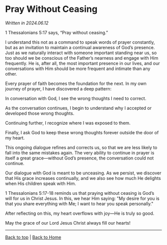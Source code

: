 # Pray Without Ceasing

*Written in 2024.06.12*

1 Thessalonians 5:17 says, “Pray without ceasing.”

I understand this not as a command to speak words of prayer constantly, but as an invitation to maintain a continual awareness of God’s presence. Just as we naturally interact with someone important standing near us, so too should we be conscious of the Father’s nearness and engage with Him frequently. He is, after all, the most important presence in our lives, and our conversations with Him should be more frequent and intimate than any other.

Every prayer of faith becomes the foundation for the next. In my own journey of prayer, I have discovered a deep pattern:

In conversation with God, I see the wrong thoughts I need to correct.

As the conversation continues, I begin to understand why I accepted or developed those wrong thoughts.

Continuing further, I recognize where I was exposed to them.

Finally, I ask God to keep these wrong thoughts forever outside the door of my heart.

This ongoing dialogue refines and corrects us, so that we are less likely to fall into the same mistakes again. The very ability to continue in prayer is itself a great grace—without God’s presence, the conversation could not continue.

Our dialogue with God is meant to be unceasing. As we persist, we discover that His grace increases continually, and we also see how much He delights when His children speak with Him.

1 Thessalonians 5:17-18 reminds us that praying without ceasing is God’s will for us in Christ Jesus. In this, we hear Him saying:
"My desire for you is that you share everything with Me; I want to hear you speak personally."

After reflecting on this, my heart overflows with joy—He is truly so good. 

May the grace of our Lord Jesus Christ always fill our hearts!

---

[Back to top](#) | [Back to Home](../README.md) 
